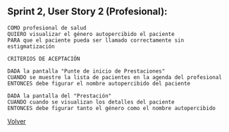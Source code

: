 ## Sprint 2, User Story 2 (Profesional):
        
    COMO profesional de salud
    QUIERO visualizar el género autopercibido el paciente
    PARA que el paciente pueda ser llamado correctamente sin estigmatización
    
    CRITERIOS DE ACEPTACIÓN

    DADA la pantalla "Punte de inicio de Prestaciones" 
    CUANDO se muestre la lista de pacientes en la agenda del profesional
    ENTONCES debe figurar el nombre autopercibido del paciente

    DADA la pantalla del "Prestación"
    CUANDO cuando se visualizan los detalles del paciente
    ENTONCES debe figurar tanto el género como el nombre autopercibido


[Volver](/workshop.md)